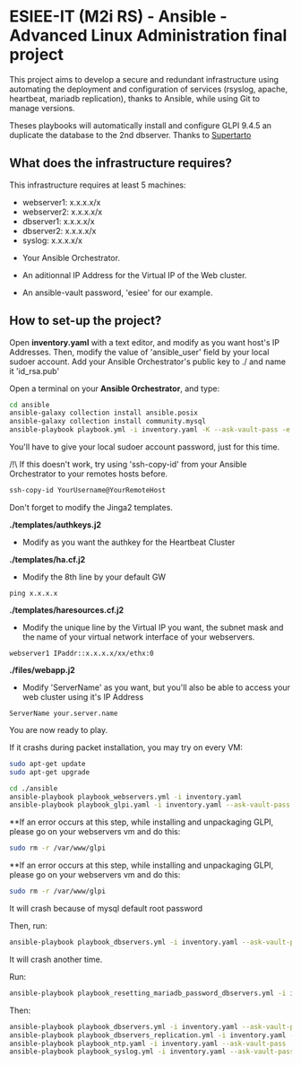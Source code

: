 # ESIEE-IT (M2i RS) - Ansible - Advanced Linux Administration final project
This project aims to develop a secure and redundant infrastructure using automating the deployment and configuration of services (rsyslog, apache, heartbeat, mariadb replication), thanks to Ansible, while using Git to manage versions.

Theses playbooks will automatically install and configure GLPI 9.4.5 an duplicate the database to the 2nd dbserver. Thanks to [Supertarto](https://github.com/supertarto/ansible-glpi)

## What does the infrastructure requires?

This infrastructure requires at least 5 machines: 
- webserver1: x.x.x.x/x
- webserver2: x.x.x.x/x
- dbserver1: x.x.x.x/x
- dbserver2: x.x.x.x/x
- syslog: x.x.x.x/x

+ Your Ansible Orchestrator.

+ An aditionnal IP Address for the Virtual IP of the Web cluster.

+ An ansible-vault password, 'esiee' for our example. 

## How to set-up the project?

Open **inventory.yaml** with a text editor, and modify as you want host's IP Addresses.
Then, modify the value of 'ansible_user' field by your local sudoer account.
Add your Ansible Orchestrator's public key to ./ and name it 'id_rsa.pub'

Open a terminal on your **Ansible Orchestrator**, and type: 

```bash
cd ansible
ansible-galaxy collection install ansible.posix
ansible-galaxy collection install community.mysql
ansible-playbook playbook.yml -i inventory.yaml -K --ask-vault-pass -e "ansible_user=YourLocalSudoerAccount" --ask-pass
```

You'll have to give your local sudoer account password, just for this time. 

/!\ If this doesn't work, try using 'ssh-copy-id' from your Ansible Orchestrator to your remotes hosts before.

```bash
ssh-copy-id YourUsername@YourRemoteHost
```

Don't forget to modify the Jinga2 templates. 

**./templates/authkeys.j2**
- Modify as you want the authkey for the Heartbeat Cluster

**./templates/ha.cf.j2**
- Modify the 8th line by your default GW
```
ping x.x.x.x
```

**./templates/haresources.cf.j2**
- Modify the unique line by the Virtual IP you want, the subnet mask and the name of your virtual network interface of your webservers.
```
webserver1 IPaddr::x.x.x.x/xx/ethx:0
```

**./files/webapp.j2**
- Modify 'ServerName' as you want, but you'll also be able to access your web cluster using it's IP Address
```
ServerName your.server.name
```

You are now ready to play.


If it crashs during packet installation, you may try on every VM:

```bash
sudo apt-get update
sudo apt-get upgrade
```

```bash
cd ./ansible
ansible-playbook playbook_webservers.yml -i inventory.yaml
ansible-playbook playbook_glpi.yaml -i inventory.yaml --ask-vault-pass
```

**If an error occurs at this step, while installing and unpackaging GLPI, please go on your webservers vm and do this: 

```bash
sudo rm -r /var/www/glpi
```

**If an error occurs at this step, while installing and unpackaging GLPI, please go on your webservers vm and do this: 

```bash
sudo rm -r /var/www/glpi
```

It will crash because of mysql default root password

Then, run: 

```bash
ansible-playbook playbook_dbservers.yml -i inventory.yaml --ask-vault-pass
```

It will crash another time.

Run: 

```bash
ansible-playbook playbook_resetting_mariadb_password_dbservers.yml -i inventory.yaml --ask-vault-pass
```

Then: 

```bash
ansible-playbook playbook_dbservers.yml -i inventory.yaml --ask-vault-pass
ansible-playbook playbook_dbservers_replication.yml -i inventory.yaml --ask-vault-pass
ansible-playbook playbook_ntp.yaml -i inventory.yaml --ask-vault-pass
ansible-playbook playbook_syslog.yml -i inventory.yaml --ask-vault-pass
```

